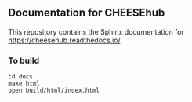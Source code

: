 ## Documentation for CHEESEhub

This repository contains the Sphinx documentation for https://cheesehub.readthedocs.io/.  

### To build
```
cd docs
make html
open build/html/index.html
```
